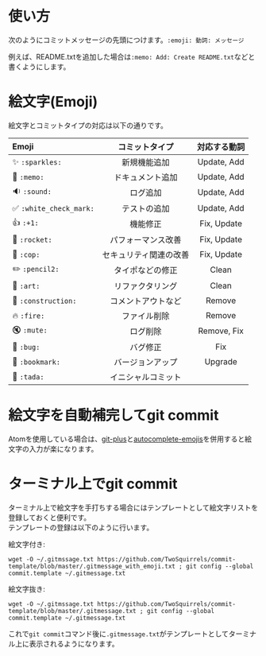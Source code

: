 # 使い方
次のようにコミットメッセージの先頭につけます。`:emoji: 動詞: メッセージ`  

例えば、README.txtを追加した場合は`:memo: Add: Create README.txt`などと書くようにします。  

# 絵文字(Emoji)
絵文字とコミットタイプの対応は以下の通りです。  

| Emoji                   | コミットタイプ         | 対応する動詞 |
| :---------------------- | :--------------------: | :----------: |
| ✨ `:sparkles:`         | 新規機能追加           | Update, Add  |
| 📝 `:memo:`             | ドキュメント追加       | Update, Add  |
| 🔉 `:sound:`            | ログ追加               | Update, Add  |
| ✅ `:white_check_mark:` | テストの追加           | Update, Add  |
| 👍 `:+1:`               | 機能修正               | Fix, Update  |
| 🚀 `:rocket:`           | パフォーマンス改善     | Fix, Update  |
| 👮 `:cop:`              | セキュリティ関連の改善 | Fix, Update  |
| ✏️ `:pencil2:`          | タイポなどの修正       | Clean        |
| 🎨 `:art:`              | リファクタリング       | Clean        |
| 🚧 `:construction:`     | コメントアウトなど     | Remove       |
| 🔥 `:fire:`             | ファイル削除           | Remove       |
| 🔇 `:mute:`             | ログ削除               | Remove, Fix  |
| 🐛 `:bug:`              | バグ修正               | Fix          |
| 🔖 `:bookmark:`         | バージョンアップ       | Upgrade      |
| 🎉 `:tada:`             | イニシャルコミット     |              |

# 絵文字を自動補完してgit commit
Atomを使用している場合は、[git-plus](https://atom.io/packages/git-plus)と[autocomplete-emojis](https://atom.io/packages/autocomplete-emojis)を併用すると絵文字の入力が楽になります。  

# ターミナル上でgit commit
ターミナル上で絵文字を手打ちする場合にはテンプレートとして絵文字リストを登録しておくと便利です。  
テンプレートの登録は以下のように行います。  

絵文字付き:  
```shell
wget -O ~/.gitmssage.txt https://github.com/TwoSquirrels/commit-template/blob/master/.gitmessage_with_emoji.txt ; git config --global commit.template ~/.gitmessage.txt
```

絵文字抜き:  
```shell
wget -O ~/.gitmssage.txt https://github.com/TwoSquirrels/commit-template/blob/master/.gitmessage.txt ; git config --global commit.template ~/.gitmessage.txt
```

これで`git commit`コマンド後に`.gitmessage.txt`がテンプレートとしてターミナル上に表示されるようになります。  
